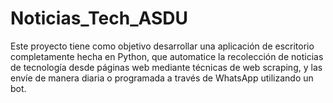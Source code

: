 # Noticias_Tech_ASDU
Este proyecto tiene como objetivo desarrollar una aplicación de escritorio completamente  hecha en Python, que automatice la recolección de noticias de tecnología desde páginas web  mediante técnicas de web scraping, y las envíe de manera diaria o programada a través de  WhatsApp utilizando un bot.
